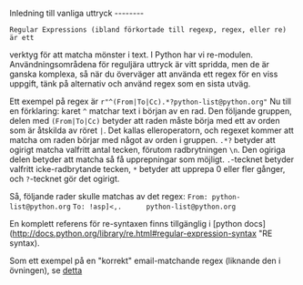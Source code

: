 Inledning till vanliga uttryck --------

    Regular Expressions (ibland förkortade till regexp, regex, eller re) är ett
verktyg för att matcha mönster i text. I Python har vi re-modulen.
Användningsområdena för reguljära uttryck är vitt spridda, men de är
ganska komplexa, så när du överväger att använda ett regex för en viss uppgift,
tänk på alternativ och använd regex som en sista utväg.

Ett exempel på regex är `r"^(From|To|Cc).*?python-list@python.org"` Nu till en
förklaring:
karet `^` matchar text i början av en rad. Den följande
gruppen, delen med `(From|To|Cc)` betyder att raden måste börja med
ett av orden som är åtskilda av röret `|`. Det kallas
elleroperatorn, och regexet kommer att matcha om raden börjar med något
av orden i gruppen. `.*?` betyder att ogirigt matcha valfritt
antal tecken, förutom radbrytningen `\n`. Den ogiriga
delen betyder att matcha så få upprepningar som möjligt. `.`-tecknet
betyder valfritt icke-radbrytande tecken, `*` betyder att upprepa 0 eller fler
gånger, och `?`-tecknet gör det ogirigt.

Så, följande rader skulle matchas av det regex:
`From: python-list@python.org`
`To: !asp]<,.      python-list@python.org`

En komplett referens för re-syntaxen finns tillgänglig i [python
docs](http://docs.python.org/library/re.html#regular-expression-syntax
"RE syntax).

Som ett exempel på en "korrekt" email-matchande regex (liknande den i
övningen), se [detta](http://www.ex-parrot.com/pdw/Mail-RFC822-Address.html)